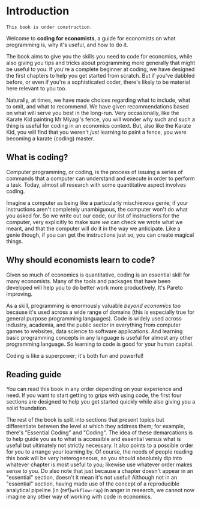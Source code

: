 # Introduction

```{warning}
This book is under construction.
```

Welcome to **coding for economists**, a guide for economists on what programming is, why it's useful, and how to do it.

The book aims to give you the skills you need to code for economics, while also giving you tips and tricks about programming more generally that might be useful to you. If you're a complete beginner at coding, we have designed the first chapters to help you get started from scratch. But if you've dabbled before, or even if you're a sophisticated coder, there's likely to be material here relevant to you too.

Naturally, at times, we have made choices regarding what to include, what to omit, and what to recommend. We have given recommendations based on what will serve you best in the long-run. Very occasionally, like the Karate Kid painting Mr Miyagi's fence, you will wonder why such and such a thing is useful for coding in an economics context. But, also like the Karate Kid, you will find that you weren't *just* learning to paint a fence, you were becoming a karate (coding) master.

## What is coding?

Computer programming, or coding, is the process of issuing a series of commands that a computer can understand and execute in order to perform a task. Today, almost all research with some quantitative aspect involves coding.

Imagine a computer as being like a particularly mischievous genie; if your instructions aren't completely unambiguous, the computer won't do what you asked for. So we write out our code, our list of instructions for the computer, very explicitly to make sure *we* can check we wrote what we meant, and that the computer will do it in the way we anticipate. Like a genie though, if you can get the instructions just so, you can create magical things.

## Why should economists learn to code?

Given so much of economics is quantitative, coding is an essential skill for many economists. Many of the tools and packages that have been developed will help you to do better work more productively. It's Pareto improving.

As a skill, programming is enormously valuable *beyond economics* too because it's used across a wide range of domains (this is especially true for general purpose programming languages). Code is widely used across industry, academia, and the public sector in everything from computer games to websites, data science to software applications. And learning basic programming concepts in any language is useful for almost any other programming language. So learning to code is good for your human capital.

Coding is like a superpower; it's both fun and powerful!

## Reading guide

You can read this book in any order depending on your experience and need. If you want to start getting to grips with using code, the first four sections are designed to help you get started quickly while also giving you a solid foundation.

The rest of the book is split into sections that present topics but differentiate between the level at which they address them; for example, there's "Essential Coding" and "Coding". The idea of these demarcations is to help guide you as to what is accessible and essential versus what is useful but ultimately not strictly necessary. It also points to a possible order for you to arrange your learning by. Of course, the needs of people reading this book will be very heterogeneous, so you should absolutely dip into whatever chapter is most useful to you; likewise use whatever order makes sense to you. Do also note that just because a chapter doesn't appear in an "essential" section, doesn't it mean it's not useful! Although not in an "essential" section, having made use of the concept of a reproducible analytical pipeline (in {ref}`wrkflow-rap`) in anger in research, we cannot now imagine any other way of working with code in economics.
